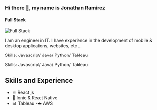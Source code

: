 ### Hi there 👋, my name is Jonathan Ramirez
#### Full Stack
![Full Stack](http://jonathanramirezislas.com.mx/images/Cover.png)

I am an engineer in IT. I have experience in the development of mobile & desktop applications, websites, etc ... 

Skills: Javascript/ Java/ Python/ Tableau

Skills: Javascript/ Java/ Python/ Tableau


## Skills and Experience
- ⚛ React js
- 📱 Ionic & React Native
- 📊 Tableau
-☁️ AWS 


